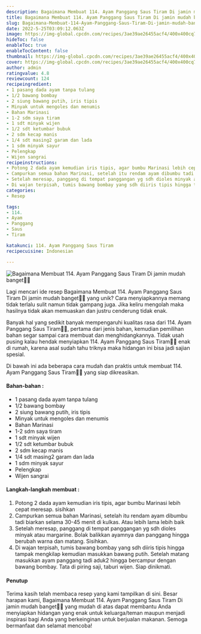 ```yaml
---
description: Bagaimana Membuat 114. Ayam Panggang Saus Tiram Di jamin mudah banget"
title: Bagaimana Membuat 114. Ayam Panggang Saus Tiram Di jamin mudah banget
slug: Bagaimana-Membuat-114-Ayam-Panggang-Saus-Tiram-Di-jamin-mudah-banget
date: 2022-5-25T03:09:12.063Z
image: https://img-global.cpcdn.com/recipes/3ae39ae26455acf4/400x400cq70/photo.jpg
hideToc: false
enableToc: true
enableTocContent: false
thumbnail: https://img-global.cpcdn.com/recipes/3ae39ae26455acf4/400x400cq70/photo.jpg
cover: https://img-global.cpcdn.com/recipes/3ae39ae26455acf4/400x400cq70/photo.jpg
author: admin
ratingvalue: 4.8
reviewcount: 124
recipeingredient:
- 1 pasang dada ayam tanpa tulang
- 1/2 bawang bombay
- 2 siung bawang putih, iris tipis
- Minyak untuk mengoles dan menumis
- Bahan Marinasi
- 1-2 sdm saya tiram
- 1 sdt minyak wijen
- 1/2 sdt ketumbar bubuk
- 2 sdm kecap manis
- 1/4 sdt masing2 garam dan lada
- 1 sdm minyak sayur
- Pelengkap
- Wijen sangrai
recipeinstructions:
- Potong 2 dada ayam kemudian iris tipis, agar bumbu Marinasi lebih cepat meresap. sisihkan
- Campurkan semua bahan Marinasi, setelah itu rendam ayam dibumbu tadi biarkan selama 30-45 menit di kulkas. Atau lebih lama lebih baik
- Setelah meresap, panggang di tempat panggangan yg sdh dioles minyak atau margarine. Bolak balikkan ayamnya dan panggang hingga berubah warna dan matang. Sisihkan.
- Di wajan terpisah, tumis bawang bombay yang sdh diiris tipis hingga tampak mengkilap kemudian masukkan bawang putih. Setelah matang masukkan ayam panggang tadi aduk2 hingga bercampur dengan bawang bombay. Tata di piring saji, taburi wijen. Siap dinikmati.
categories:
- Resep

tags:
- 114.
- Ayam
- Panggang
- Saus
- Tiram

katakunci: 114. Ayam Panggang Saus Tiram
recipecuisine: Indonesian

---
```


![Bagaimana Membuat 114. Ayam Panggang Saus Tiram Di jamin mudah banget👩‍🍳](https://img-global.cpcdn.com/recipes/3ae39ae26455acf4/400x400cq70/photo.jpg)

Lagi mencari ide resep Bagaimana Membuat 114. Ayam Panggang Saus Tiram Di jamin mudah banget👩‍🍳 yang unik? Cara menyiapkannya memang tidak terlalu sulit namun tidak gampang juga. Jika keliru mengolah maka hasilnya tidak akan memuaskan dan justru cenderung tidak enak.

Banyak hal yang sedikit banyak mempengaruhi kualitas rasa dari 114. Ayam Panggang Saus Tiram👩‍🍳, pertama dari jenis bahan, kemudian pemilihan bahan segar sampai cara membuat dan menghidangkannya. Tidak usah pusing kalau hendak menyiapkan 114. Ayam Panggang Saus Tiram👩‍🍳 enak di rumah, karena asal sudah tahu triknya maka hidangan ini bisa jadi sajian spesial.

Di bawah ini ada beberapa cara mudah dan praktis untuk membuat 114. Ayam Panggang Saus Tiram👩‍🍳 yang siap dikreasikan.

<!--inarticleads1-->

#### Bahan-bahan :

- 1 pasang dada ayam tanpa tulang
- 1/2 bawang bombay
- 2 siung bawang putih, iris tipis
- Minyak untuk mengoles dan menumis
- Bahan Marinasi
- 1-2 sdm saya tiram
- 1 sdt minyak wijen
- 1/2 sdt ketumbar bubuk
- 2 sdm kecap manis
- 1/4 sdt masing2 garam dan lada
- 1 sdm minyak sayur
- Pelengkap
- Wijen sangrai

<!--inarticleads2-->

#### Langkah-langkah membuat :

1. Potong 2 dada ayam kemudian iris tipis, agar bumbu Marinasi lebih cepat meresap. sisihkan
1. Campurkan semua bahan Marinasi, setelah itu rendam ayam dibumbu tadi biarkan selama 30-45 menit di kulkas. Atau lebih lama lebih baik
1. Setelah meresap, panggang di tempat panggangan yg sdh dioles minyak atau margarine. Bolak balikkan ayamnya dan panggang hingga berubah warna dan matang. Sisihkan.
1. Di wajan terpisah, tumis bawang bombay yang sdh diiris tipis hingga tampak mengkilap kemudian masukkan bawang putih. Setelah matang masukkan ayam panggang tadi aduk2 hingga bercampur dengan bawang bombay. Tata di piring saji, taburi wijen. Siap dinikmati.

#### Penutup

Terima kasih telah membaca resep yang kami tampilkan di sini. Besar harapan kami, Bagaimana Membuat 114. Ayam Panggang Saus Tiram Di jamin mudah banget👩‍🍳 yang mudah di atas dapat membantu Anda menyiapkan hidangan yang enak untuk keluarga/teman maupun menjadi inspirasi bagi Anda yang berkeinginan untuk berjualan makanan. Semoga bermanfaat dan selamat mencoba!